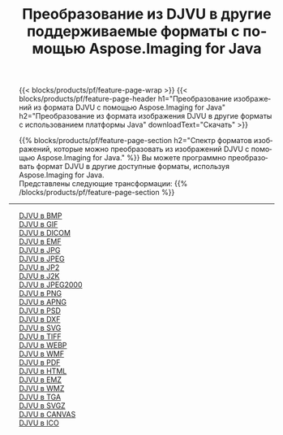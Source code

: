 ﻿---
title: Преобразование из DJVU в другие поддерживаемые форматы с помощью Aspose.Imaging for Java 
weight: 3920
url: /ru/java/conversion/from/djvu 
lang: ru
langdirlevel: 2
locales: zh-hans,ja,it,ru,de,es,fr,nl,id,lt,pl,pt,vi,tr,ko,zh-hant,ar,hi,th,sv,cs,uk,he
description: Aspose.Imaging может легко конвертировать из DJVU в другие форматы с помощью платформы Java.
---

{{< blocks/products/pf/feature-page-wrap >}}
{{< blocks/products/pf/feature-page-header h1="Преобразование изображений из формата DJVU с помощью Aspose.Imaging for Java" h2="Преобразование из формата изображения DJVU в другие форматы с использованием платформы Java" downloadText="Скачать" >}}


{{% blocks/products/pf/feature-page-section  h2="Спектр форматов изображений, которые можно преобразовать из изображений DJVU с помощью Aspose.Imaging for Java." %}}
Вы можете программно преобразовать формат DJVU в другие доступные форматы, используя
Aspose.Imaging for Java.
<br/>
Представлены следующие трансформации:
{{% /blocks/products/pf/feature-page-section %}}
<div class="container-fluid productfamilypage bg-gray">
    <div class="convertypes bg-gray agp-content section">
        <div class="container">
		<hr style="margin-left:-20px;"/>
		<div class="row other-converters">
		    <div class='col-md-2 other-converter remove-lp remove-rp'><a href="/imaging/ru/java/conversion/djvu-to-bmp" >DJVU в BMP</a></div><div class='col-md-2 other-converter remove-lp remove-rp'><a href="/imaging/ru/java/conversion/djvu-to-gif" >DJVU в GIF</a></div><div class='col-md-2 other-converter remove-lp remove-rp'><a href="/imaging/ru/java/conversion/djvu-to-dicom" >DJVU в DICOM</a></div><div class='col-md-2 other-converter remove-lp remove-rp'><a href="/imaging/ru/java/conversion/djvu-to-emf" >DJVU в EMF</a></div><div class='col-md-2 other-converter remove-lp remove-rp'><a href="/imaging/ru/java/conversion/djvu-to-jpg" >DJVU в JPG</a></div><div class='col-md-2 other-converter remove-lp remove-rp'><a href="/imaging/ru/java/conversion/djvu-to-jpeg" >DJVU в JPEG</a></div><div class='col-md-2 other-converter remove-lp remove-rp'><a href="/imaging/ru/java/conversion/djvu-to-jp2" >DJVU в JP2</a></div><div class='col-md-2 other-converter remove-lp remove-rp'><a href="/imaging/ru/java/conversion/djvu-to-j2k" >DJVU в J2K</a></div><div class='col-md-2 other-converter remove-lp remove-rp'><a href="/imaging/ru/java/conversion/djvu-to-jpeg2000" >DJVU в JPEG2000</a></div><div class='col-md-2 other-converter remove-lp remove-rp'><a href="/imaging/ru/java/conversion/djvu-to-png" >DJVU в PNG</a></div><div class='col-md-2 other-converter remove-lp remove-rp'><a href="/imaging/ru/java/conversion/djvu-to-apng" >DJVU в APNG</a></div><div class='col-md-2 other-converter remove-lp remove-rp'><a href="/imaging/ru/java/conversion/djvu-to-psd" >DJVU в PSD</a></div><div class='col-md-2 other-converter remove-lp remove-rp'><a href="/imaging/ru/java/conversion/djvu-to-dxf" >DJVU в DXF</a></div><div class='col-md-2 other-converter remove-lp remove-rp'><a href="/imaging/ru/java/conversion/djvu-to-svg" >DJVU в SVG</a></div><div class='col-md-2 other-converter remove-lp remove-rp'><a href="/imaging/ru/java/conversion/djvu-to-tiff" >DJVU в TIFF</a></div><div class='col-md-2 other-converter remove-lp remove-rp'><a href="/imaging/ru/java/conversion/djvu-to-webp" >DJVU в WEBP</a></div><div class='col-md-2 other-converter remove-lp remove-rp'><a href="/imaging/ru/java/conversion/djvu-to-wmf" >DJVU в WMF</a></div><div class='col-md-2 other-converter remove-lp remove-rp'><a href="/imaging/ru/java/conversion/djvu-to-pdf" >DJVU в PDF</a></div><div class='col-md-2 other-converter remove-lp remove-rp'><a href="/imaging/ru/java/conversion/djvu-to-html" >DJVU в HTML</a></div><div class='col-md-2 other-converter remove-lp remove-rp'><a href="/imaging/ru/java/conversion/djvu-to-emz" >DJVU в EMZ</a></div><div class='col-md-2 other-converter remove-lp remove-rp'><a href="/imaging/ru/java/conversion/djvu-to-wmz" >DJVU в WMZ</a></div><div class='col-md-2 other-converter remove-lp remove-rp'><a href="/imaging/ru/java/conversion/djvu-to-tga" >DJVU в TGA</a></div><div class='col-md-2 other-converter remove-lp remove-rp'><a href="/imaging/ru/java/conversion/djvu-to-svgz" >DJVU в SVGZ</a></div><div class='col-md-2 other-converter remove-lp remove-rp'><a href="/imaging/ru/java/conversion/djvu-to-canvas" >DJVU в CANVAS</a></div><div class='col-md-2 other-converter remove-lp remove-rp'><a href="/imaging/ru/java/conversion/djvu-to-ico" >DJVU в ICO</a></div>
                </div>
        </div>
    </div>
</div>
<br/>

